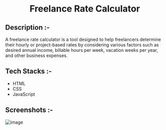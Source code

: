 # <p align="center">Freelance Rate Calculator</p>

## Description :-

A freelance rate calculator is a tool designed to help freelancers determine their hourly or project-based rates by considering various factors such as desired annual income, billable hours per week, vacation weeks per year, and other business expenses.

## Tech Stacks :-

- HTML
- CSS
- JavaScript

## Screenshots :-

![image](https://github.com/mahek0620/CalcDiverse/assets/136893675/c708ab55-b0a4-4283-aa4c-efb94d4b6d0c)
